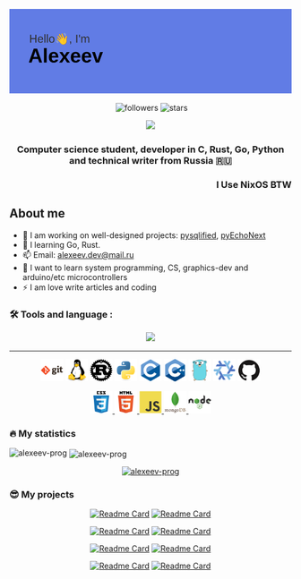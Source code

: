 ![alt text](image.png)

<div align='center'>
<img src="https://komarev.com/ghpvc/?username=alexeev-prog&style=flat-square&color=blue&style=for-the-badge" alt=""/>
<img alt="followers" title="Follow me on Github" src="https://img.shields.io/github/followers/alexeev-prog?color=236ad3&style=for-the-badge&logo=github&label=Follow"/>
<img src="https://img.shields.io/github/stars/alexeev-prog?label=Stars&style=for-the-badge" alt="stars">
</div>

<p align='center'><img src="https://readme-typing-svg.herokuapp.com?color=%2336BCF7&lines=Developer+Designer+Writer"/></p>

<h3 align="center">Computer science student, developer in C, Rust, Go, Python and technical writer from Russia 🇷🇺  </h3>
<h3 align="right">I Use NixOS BTW</h3>

## About me

- 🔭 I am working on well-designed projects: [pysqlified](https://github.com/alexeev-prog/pysqlified), [pyEchoNext](https://github.com/alexeev-prog/pyEchoNext)
- 🌱 I learning Go, Rust.
- 📫 Email: alexeev.dev@mail.ru
- 🤔 I want to learn system programming, CS, graphics-dev and arduino/etc microcontrollers
- :zap: I am love write articles and coding

### :hammer_and_wrench: Tools and language :

<div align='center'>

![](http://github-profile-summary-cards.vercel.app/api/cards/profile-details?username=alexeev-prog&theme=github_dark)

</div>

---

<div align='center'>
  <img src="https://github.com/devicons/devicon/blob/master/icons/git/git-original-wordmark.svg" title="Git" **alt="Git" width="40" height="40"/>
  <img src="https://github.com/devicons/devicon/blob/master/icons/linux/linux-original.svg" title="Linux" **alt="Linux" width="40" height="40"/>
  <img src="https://github.com/devicons/devicon/blob/master/icons/rust/rust-original.svg" title="GoLang" **alt="GoLang" width="40" height="40"/>
  <img src="https://github.com/devicons/devicon/blob/master/icons/python/python-original.svg" title="Python" **alt="Python" width="40" height="40"/>
  <img src="https://github.com/devicons/devicon/blob/master/icons/c/c-original.svg" title="C" **alt="C" width="40" height="40"/>
  <img src="https://github.com/devicons/devicon/blob/master/icons/cplusplus/cplusplus-original.svg" title="C++" **alt="C++" width="40" height="40"/>
  <img src="https://github.com/devicons/devicon/blob/master/icons/go/go-original.svg" title="Go" **alt="C++" width="40" height="40"/>
  <img src="https://github.com/devicons/devicon/blob/master/icons/nixos/nixos-original.svg" title="nixos" **alt="Go" width="40" height="40"/>
  <img src="https://github.com/devicons/devicon/blob/master/icons/github/github-original.svg" title="Go" **alt="C++" width="40" height="40"/>
</div>

<p align="center">
    <a href="https://www.w3schools.com/css/" target="_blank" rel="noreferrer">
        <img src="https://raw.githubusercontent.com/devicons/devicon/master/icons/css3/css3-original-wordmark.svg" alt="css3" width="40" height="40"/>
    </a>
    <a href="https://www.w3.org/html/" target="_blank" rel="noreferrer">
        <img src="https://raw.githubusercontent.com/devicons/devicon/master/icons/html5/html5-original-wordmark.svg" alt="html5" width="40" height="40"/>
    </a>
    <a href="https://developer.mozilla.org/en-US/docs/Web/JavaScript" target="_blank" rel="noreferrer">
        <img src="https://raw.githubusercontent.com/devicons/devicon/master/icons/javascript/javascript-original.svg" alt="javascript" width="40" height="40"/>
    </a>
    <a href="https://www.mongodb.com/" target="_blank" rel="noreferrer">
        <img src="https://raw.githubusercontent.com/devicons/devicon/master/icons/mongodb/mongodb-original-wordmark.svg" alt="mongodb" width="40" height="40"/>
    </a>
    <a href="https://nodejs.org" target="_blank" rel="noreferrer">
        <img src="https://raw.githubusercontent.com/devicons/devicon/master/icons/nodejs/nodejs-original-wordmark.svg" alt="nodejs" width="40" height="40"/>
    </a>
</p>

### :fire: My statistics

<p><img align="left" src="https://github-readme-stats.vercel.app/api/top-langs?username=alexeev-prog&show_icons=true&locale=en&layout=compact&theme=github_dark&hide_border=true" alt="alexeev-prog" /></p>

<p>&nbsp;<img align="center" src="https://github-readme-stats.vercel.app/api?username=alexeev-prog&show_icons=true&locale=en&theme=github_dark&hide_border=true" alt="alexeev-prog" /></p>

<p align="center"> <a href="https://github.com/ryo-ma/github-profile-trophy"><img src="https://github-profile-trophy.vercel.app/?username=alexeev-prog&theme=darkhub&column=6&margin-w=15&margin-h=15&no-frame=true&title=MultiLanguage,Stars,Followers,Experience,Repositories,Commits" alt="alexeev-prog" /></a> </p>

### 😎 My projects

<div align='center'>

[![Readme Card](https://github-readme-stats.vercel.app/api/pin/?username=alexeev-prog&repo=shegang&show_icons=true&locale=en&layout=compact&theme=github_dark&hide_border=true)](https://github.com/alexeev-prog/shegang) [![Readme Card](https://github-readme-stats.vercel.app/api/pin/?username=alexeev-prog&repo=libnumerixpp&show_icons=true&locale=en&layout=compact&theme=github_dark&hide_border=true)](https://github.com/alexeev-prog/libnumerixpp)

[![Readme Card](https://github-readme-stats.vercel.app/api/pin/?username=alexeev-prog&repo=JustProj&show_icons=true&locale=en&layout=compact&theme=github_dark&hide_border=true)](https://github.com/alexeev-prog/JustProj) [![Readme Card](https://github-readme-stats.vercel.app/api/pin/?username=alexeev-prog&repo=SQLSymphony&show_icons=true&locale=en&layout=compact&theme=github_dark&hide_border=true)](https://github.com/alexeev-prog/SQLSymphony)

[![Readme Card](https://github-readme-stats.vercel.app/api/pin/?username=alexeev-prog&repo=pyEchoNext&show_icons=true&locale=en&layout=compact&theme=github_dark&hide_border=true)](https://github.com/alexeev-prog/pyEchoNext) [![Readme Card](https://github-readme-stats.vercel.app/api/pin/?username=alexeev-prog&repo=aioconsole&show_icons=true&locale=en&layout=compact&theme=github_dark&hide_border=true)](https://github.com/alexeev-prog/aioconsole)

[![Readme Card](https://github-readme-stats.vercel.app/api/pin/?username=alexeev-prog&repo=burn-build&show_icons=true&locale=en&layout=compact&theme=github_dark&hide_border=true)](https://github.com/alexeev-prog/burn-build) [![Readme Card](https://github-readme-stats.vercel.app/api/pin/?username=alexeev-prog&repo=gnux&show_icons=true&locale=en&layout=compact&theme=github_dark&hide_border=true)](https://github.com/alexeev-prog/gnux)
</div>
